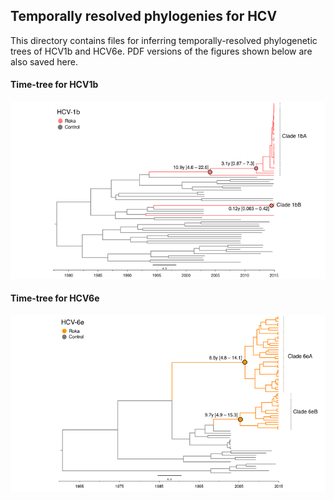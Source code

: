 ## Temporally resolved phylogenies for HCV

This directory contains files for inferring temporally-resolved phylogenetic trees of HCV1b and HCV6e. PDF versions of the figures shown below are also saved here.

#### Time-tree for HCV1b

![](HCV1b_timetree.png)

#### Time-tree for HCV6e

![](HCV6e_timetree.png)

